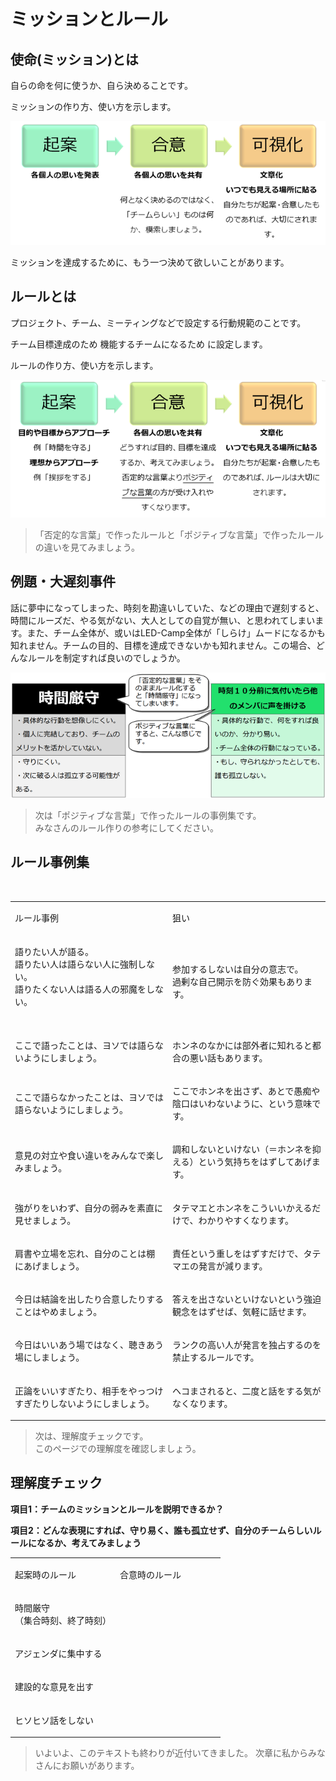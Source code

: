 # ミッションとルール

## 使命(ミッション)とは
自らの命を何に使うか、自ら決めることです。

ミッションの作り方、使い方を示します。

<center>
<img src="img/05.png">
</center>

ミッションを達成するために、もう一つ決めて欲しいことがあります。

## ルールとは
プロジェクト、チーム、ミーティングなどで設定する行動規範のことです。

チーム目標達成のため
機能するチームになるため
に設定します。


ルールの作り方、使い方を示します。


<center>
<img src="img/06.png">
</center>

> 「否定的な言葉」で作ったルールと「ポジティブな言葉」で作ったルール  
> の違いを見てみましょう。  


## 例題・大遅刻事件
話に夢中になってしまった、時刻を勘違いしていた、などの理由で遅刻すると、時間にルーズだ、やる気がない、大人としての自覚が無い、と思われてしまいます。また、チーム全体が、或いはLED-Camp全体が「しらけ」ムードになるかも知れません。チームの目的、目標を達成できないかも知れません。この場合、どんなルールを制定すれば良いのでしょうか。


<center>
<img src="img/07.png">
</center>

> 次は「ポジティブな言葉」で作ったルールの事例集です。  
> みなさんのルール作りの参考にしてください。  

## ルール事例集

<p><br></p>
<table class="table table-bordered"><tbody><tr>
<td width="50%"><p>ルール事例<br></p></td><td width="50%"><p>狙い<br></p></td></tr><tr><td><p>語りたい人が語る。<br>語りたい人は語らない人に強制しない。<br>語りたくない人は語る人の邪魔をしない。<br><br></p></td><td><p>参加するしないは自分の意志で。<br>過剰な自己開示を防ぐ効果もあります。<br></p></td></tr><tr><td><p>ここで語ったことは、ヨソでは語らないようにしましょう。<br></p></td><td><p>ホンネのなかには部外者に知れると都合の悪い話もあります。<br></p></td></tr><tr><td><p>ここで語らなかったことは、ヨソでは語らないようにしましょう。<br></p></td><td><p>ここでホンネを出さず、あとで愚痴や陰口はいわないように、という意味です。<br></p></td></tr>
<tr>
<td><p>意見の対立や食い違いをみんなで楽しみましょう。<br></p>
</td>
<td><p>調和しないといけない（＝ホンネを抑える）という気持ちをはずしてあげます。<br></p>
</td>
</tr>
<tr>
<td><p>強がりをいわず、自分の弱みを素直に見せましょう。<br></p></td>
<td><p>タテマエとホンネをこういいかえるだけで、わかりやすくなります。<br></p></td>
</tr>
<tr>
<td><p>肩書や立場を忘れ、自分のことは棚にあげましょう。<br></p></td>
<td><p>責任という重しをはずすだけで、タテマエの発言が減ります。<br></p></td>
</tr>
<tr>
<td><p>今日は結論を出したり合意したりすることはやめましょう。<br></p></td>
<td><p>答えを出さないといけないという強迫観念をはずせば、気軽に話せます。<br></p></td>
</tr>
<tr>
<td><p>今日はいいあう場ではなく、聴きあう場にしましょう。<br></p></td>
<td><p>ランクの高い人が発言を独占するのを禁止するルールです。<br></p></td>
</tr>
<tr>
<td><p>正論をいいすぎたり、相手をやっつけすぎたりしないようにしましょう。<br></p></td>
<td><p>ヘコまされると、二度と話をする気がなくなります。<br></p></td>
</tr>
</tbody></table>

> 次は、理解度チェックです。  
> このページでの理解度を確認しましょう。 


## 理解度チェック

**項目1：チームのミッションとルールを説明できるか？**

**項目2：どんな表現にすれば、守り易く、誰も孤立せず、自分のチームらしいルールになるか、考えてみましょう**

<table class="table table-bordered"><tbody><tr><td width="50%"><p>起案時のルール<br></p></td><td width="50%"><p>合意時のルール<br></p></td></tr><tr><td><p>時間厳守<br>（集合時刻、終了時刻）<br></p></td><td><br></td></tr><tr><td><p>アジェンダに集中する<br></p></td><td><br></td></tr><tr><td><p>建設的な意見を出す<br></p></td><td><br></td></tr><tr><td><p>ヒソヒソ話をしない<br></p></td><td><br></td></tr></tbody></table>

> いよいよ、このテキストも終わりが近付いてきました。
> 次章に私からみなさんにお願いがあります。